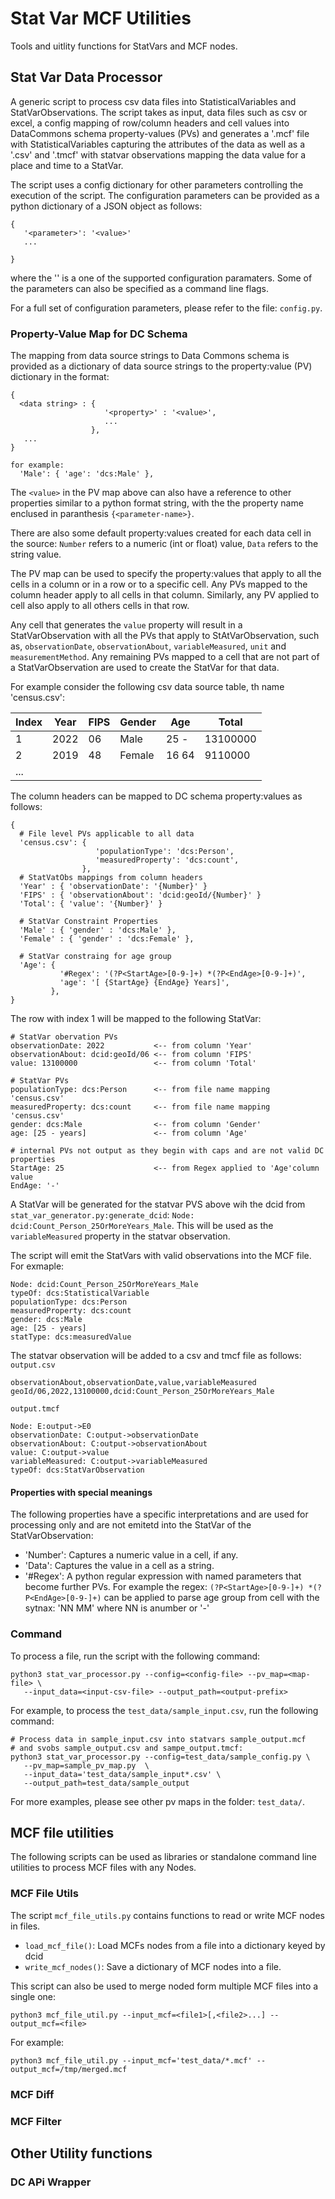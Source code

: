 # Stat Var MCF Utilities

Tools and uitlity functions for StatVars and MCF nodes.

## Stat Var Data Processor

A generic script to process csv data files into StatisticalVariables and
StatVarObservations. The script takes as input, data files such as csv or excel, a
config mapping of row/column headers and cell values into DataCommons schema
property-values (PVs) and generates a '.mcf' file with StatisticalVariables
capturing the attributes of the data as well as a '.csv' and '.tmcf' with
statvar observations mapping the data value for a place and time to a StatVar.

The script uses a config dictionary for other parameters controlling the
execution of the script. The configuration parameters can be provided as a
python dictionary of a JSON object as follows:
```
{
   '<parameter>': '<value>'
   ...

}
```
where the '<parameter>' is a one of the supported configuration paramaters.
Some of the parameters can also be specified as a command line flags.

For a full set of configuration parameters, please refer to the file:
`config.py`.

### Property-Value Map for DC Schema
The mapping from data source strings to Data Commons schema is provided as a
dictionary of data source strings to the property:value (PV) dictionary in the
format:
```
{
  <data string> : {
                     '<property>' : '<value>',
                     ...
                  },
   ...
}

for example:
  'Male': { 'age': 'dcs:Male' },
```

The `<value>` in the PV map above can also have a reference to other properties
similar to a python format string, with the the property name enclused in
paranthesis `{<parameter-name>}`.

There are also some default property:values created for each data cell in the
source:
  `Number` refers to a numeric (int or float) value,
  `Data` refers to the string value.

The PV map can be used to specify the property:values that apply to all the
cells in a column or in a row or to a specific cell. Any PVs mapped to the
column header apply to all cells in that column. Similarly, any PV applied to
cell also apply to all others cells in that row.

Any cell that generates the `value` property will result in a
StatVarObservation with all the PVs that apply to StAtVarObservation, such as,
`observationDate`, `observationAbout`, `variableMeasured`, `unit` and
`measurementMethod`. Any remaining PVs mapped to a cell that are not part of a
StatVarObservation are used to create the StatVar for that data.

For example consider the following csv data source table, th name 'census.csv':

| Index | Year | FIPS | Gender | Age   | Total    |
|-------|------|------|--------|-------|----------|
| 1     | 2022 | 06   | Male   | 25 -  | 13100000 |
| 2     | 2019 | 48   | Female | 16 64 |  9110000 |
| ...                                             |


The column headers can be mapped to DC schema property:values as follows:
```
{
  # File level PVs applicable to all data
  'census.csv': {
                   'populationType': 'dcs:Person',
                   'measuredProperty': 'dcs:count',
                },
  # StatVatObs mappings from column headers
  'Year' : { 'observationDate': '{Number}' }
  'FIPS' : { 'observationAbout': 'dcid:geoId/{Number}' }
  'Total': { 'value': '{Number}' }

  # StatVar Constraint Properties
  'Male' : { 'gender' : 'dcs:Male' },
  'Female' : { 'gender' : 'dcs:Female' },

  # StatVar constraing for age group
  'Age': {
           '#Regex': '(?P<StartAge>[0-9-]+) *(?P<EndAge>[0-9-]+)',
           'age': '[ {StartAge} {EndAge} Years]',
         },
}
```

The row with index 1 will be mapped to the following StatVar:
```
# StatVar obervation PVs
observationDate: 2022           <-- from column 'Year'
observationAbout: dcid:geoId/06 <-- from column 'FIPS'
value: 13100000                 <-- from column 'Total'

# StatVar PVs
populationType: dcs:Person      <-- from file name mapping 'census.csv'
measuredProperty: dcs:count     <-- from file name mapping 'census.csv'
gender: dcs:Male                <-- from column 'Gender'
age: [25 - years]               <-- from column 'Age'

# internal PVs not output as they begin with caps and are not valid DC properties
StartAge: 25                    <-- from Regex applied to 'Age'column value
EndAge: '-'
```

A StatVar will be generated for the statvar PVS above wih the dcid from
`stat_var_generator.py:generate_dcid`:
`Node: dcid:Count_Person_25OrMoreYears_Male`. This will be used as the
`variableMeasured` property in the statvar observation.

The script will emit the StatVars with valid observations into the MCF file. For
exmaple:
```
Node: dcid:Count_Person_25OrMoreYears_Male
typeOf: dcs:StatisticalVariable
populationType: dcs:Person
measuredProperty: dcs:count
gender: dcs:Male
age: [25 - years]
statType: dcs:measuredValue
```

The statvar observation will be added to a csv and tmcf file as follows:
`output.csv`
```
observationAbout,observationDate,value,variableMeasured
geoId/06,2022,13100000,dcid:Count_Person_25OrMoreYears_Male
```
`output.tmcf`
```
Node: E:output->E0
observationDate: C:output->observationDate
observationAbout: C:output->observationAbout
value: C:output->value
variableMeasured: C:output->variableMeasured
typeOf: dcs:StatVarObservation
```


#### Properties with special meanings
The following properties have a specific interpretations and are used for
processing only and are not emitetd into the StatVar of the StatVarObservation:
 - 'Number': Captures a numeric value in a cell, if any.
 - 'Data': Captures the value in a cell as a string.
 - '#Regex': A python regular expression with named parameters that become
       further PVs.
       For example the regex: `(?P<StartAge>[0-9-]+) *(?P<EndAge>[0-9-]+)`
       can be applied to parse age group from cell with the sytnax: 'NN MM'
       where NN is anumber or '-'

### Command
To process a file, run the script with the following command:
```
python3 stat_var_processor.py --config=<config-file> --pv_map=<map-file> \
   --input_data=<input-csv-file> --output_path=<output-prefix>
```

For example, to process the `test_data/sample_input.csv`, run the following
command:
```
# Process data in sample_input.csv into statvars sample_output.mcf
# and svobs sample_output.csv and sampe_output.tmcf:
python3 stat_var_processor.py --config=test_data/sample_config.py \
   --pv_map=sample_pv_map.py  \
   --input_data='test_data/sample_input*.csv' \
   --output_path=test_data/sample_output
```

For more examples, please see other pv maps in the folder: `test_data/`.

## MCF file utilities

The following scripts can be used as libraries or standalone command line
utilities to process MCF files with any Nodes.

### MCF File Utils
The script `mcf_file_utils.py` contains functions to read or write MCF nodes in
files.

 - `load_mcf_file()`: Load MCFs nodes from a file into a dictionary keyed by
   dcid
 - `write_mcf_nodes()`: Save a dictionary of MCF nodes into a file.

This script can also be used to merge noded form multiple MCF files into a
single one:
```
python3 mcf_file_util.py --input_mcf=<file1>[,<file2>...] --output_mcf=<file>
```

For example:
```
python3 mcf_file_util.py --input_mcf='test_data/*.mcf' --output_mcf=/tmp/merged.mcf

```

### MCF Diff

### MCF Filter

## Other Utility functions

### DC APi Wrapper

